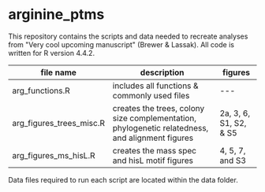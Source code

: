 # arginine_ptms

This repository contains the scripts and data needed to recreate analyses from "Very cool upcoming manuscript" (Brewer & Lassak). All code is written for R version 4.4.2.

| file name | description | figures |
|-----------|-------------|-------------|
| arg_functions.R | includes all functions & commonly used files | --- |
| arg_figures_trees_misc.R | creates the trees, colony size complementation, phylogenetic relatedness, and alignment figures | 2a, 3, 6, S1, S2, & S5 | 
| arg_figures_ms_hisL.R | creates the mass spec and hisL motif figures | 4, 5, 7, and S3 |
                               
Data files required to run each script are located within the data folder.  
